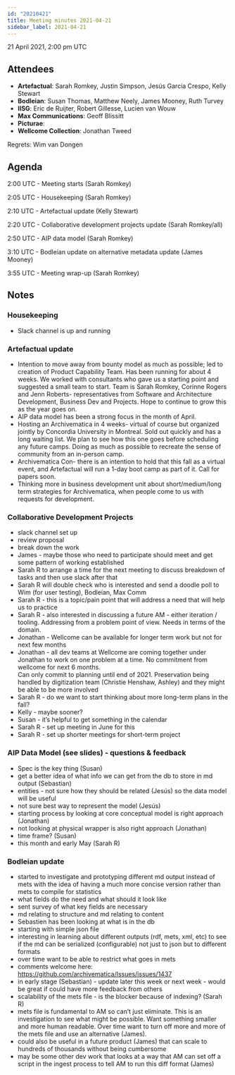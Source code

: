 ```yaml
---
id: "20210421"
title: Meeting minutes 2021-04-21
sidebar_label: 2021-04-21
---
```


<!-- Don't forget to add minutes to website/sidebars.json! -->

21 April 2021, 2:00 pm UTC

## Attendees

* **Artefactual**: Sarah Romkey, Justin Simpson, Jesús Garcia Crespo, Kelly Stewart
* **Bodleian**: Susan Thomas, Matthew Neely, James Mooney, Ruth Turvey
* **IISG**: Eric de Ruijter, Robert Gillesse, Lucien van Wouw
* **Max Communications**: Geoff Blissitt
* **Picturae**:
* **Wellcome Collection**: Jonathan Tweed

Regrets: Wim van Dongen

## Agenda

2:00 UTC - Meeting starts (Sarah Romkey)

2:05 UTC - Housekeeping (Sarah Romkey)

2:10 UTC - Artefactual update (Kelly Stewart)

2:20 UTC - Collaborative development projects update (Sarah Romkey/all)

2:50 UTC - AIP data model (Sarah Romkey)

3:10 UTC - Bodleian update on alternative metadata update (James Mooney)

3:55 UTC - Meeting wrap-up (Sarah Romkey)

## Notes

### Housekeeping

* Slack channel is up and running

### Artefactual update

* Intention to move away from bounty model as much as possible; led to creation of Product Capability Team. Has been running for about 4 weeks. We worked with 
consultants who gave us a starting point and suggested a small team to start. Team is Sarah Romkey, Corinne Rogers and Jenn Roberts- representatives from 
Software and Architecture Development, Business Dev and Projects. Hope to continue to grow this as the year goes on.
* AIP data model has been a strong focus in the month of April. 
* Hosting an Archivematica in 4 weeks- virtual of course but organized jointly by Concordia University in Montreal. Sold out quickly and has a long waiting list. 
We plan to see how this one goes before scheduling any future camps. Doing as much as possible to recreate the sense of community from an in-person camp.
* Archivematica Con- there is an intention to hold that this fall as a virtual event, and Artefactual will run a 1-day boot camp as part of it. Call for papers 
soon.
* Thinking more in business development unit about short/medium/long term strategies for Archivematica, when people come to us with requests for development.

### Collaborative Development Projects

* slack channel set up
* review proposal
* break down the work
* James - maybe those who need to participate should meet and get some pattern of working established
* Sarah R to arrange a time for the next meeting to discuss breakdown of tasks and then use slack after that
* Sarah R will double check who is interested and send a doodle poll to Wim (for user testing), Bodleian, Max Comm
* Sarah R - this is a topic/pain point that will address a need that will help us to practice
* Sarah R - also interested in discussing a future AM - either iteration / tooling.  Addressing from a problem point of view.  Needs in terms of the domain.  
* Jonathan - Wellcome can be available for longer term work but not for next few months
* Jonathan - all dev teams at Wellcome are coming together under Jonathan to work on one problem at a time.  No commitment from wellcome for next 6 months.   
Can only commit to planning until end of 2021. Preservation being handled by digitization team (Christie Henshaw, Ashley) and they might be able to be more involved
* Sarah R - do we want to start thinking about more long-term plans in the fall?
* Kelly - maybe sooner?
* Susan - it’s helpful to get something in the calendar
* Sarah R - set up meeting in June for this
* Sarah R - set up shorter meetings for short-term project

### AIP Data Model (see slides) - questions & feedback

* Spec is the key thing (Susan)
* get a better idea of what info we can get from the db to store in md output (Sebastian)
* entities - not sure how they should be related (Jesús) so the data model will be useful
* not sure best way to represent the model (Jesús)
* starting process by looking at core conceptual model is right approach (Jonathan)
* not looking at physical wrapper is also right approach (Jonathan)
* time frame? (Susan)
* this month and early May (Sarah R)

### Bodleian update

* started to investigate and prototyping different md output instead of mets with the idea of having a much more concise version rather than mets to compile for statistics
* what fields do the need and what should it look like
* sent survey of what key fields are necessary
* md relating to structure and md relating to content
* Sebastien has been looking at what is in the db
* starting with simple json file
* interesting in learning about different outputs (rdf, mets, xml, etc) to see if the md can be serialized (configurable) not just to json but to different formats
* over time want to be able to restrict what goes in mets 
* comments welcome here: https://github.com/archivematica/Issues/issues/1437
* in early stage (Sebastian) - update later this week or next week - would be great if could have more feedback from others
* scalability of the mets file - is the blocker because of indexing? (Sarah R)
* mets file is fundamental to AM so can’t just eliminate.  This is an investigation to see what might be possible.  Want something smaller and more human readable.  Over time want to turn off more and more of the mets file and use an alternative (James).
* could also be useful in a future product (James) that can scale to hundreds of thousands without being cumbersome
* may be some other dev work that looks at a way that AM can set off a script in the ingest process to tell AM to run this diff format (James)
